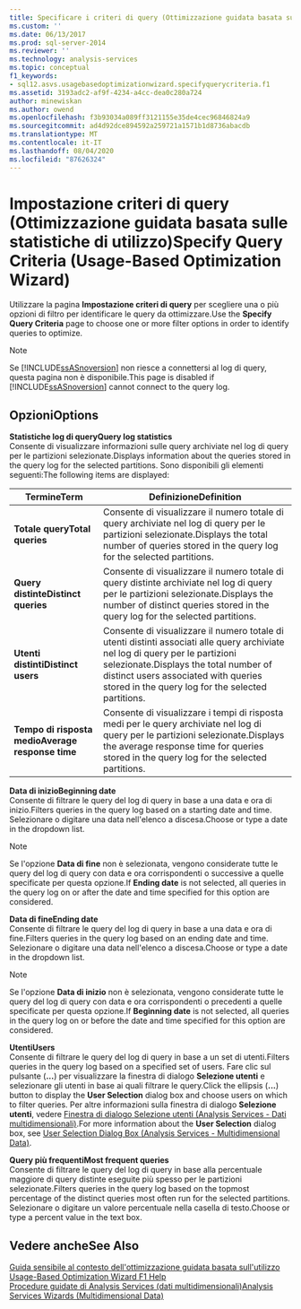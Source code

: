```yaml
---
title: Specificare i criteri di query (Ottimizzazione guidata basata sulle informazioni di utilizzo) | Microsoft Docs
ms.custom: ''
ms.date: 06/13/2017
ms.prod: sql-server-2014
ms.reviewer: ''
ms.technology: analysis-services
ms.topic: conceptual
f1_keywords:
- sql12.asvs.usagebasedoptimizationwizard.specifyquerycriteria.f1
ms.assetid: 3193adc2-af9f-4234-a4cc-dea0c280a724
author: minewiskan
ms.author: owend
ms.openlocfilehash: f3b93034a089ff3121155e35de4cec96846824a9
ms.sourcegitcommit: ad4d92dce894592a259721a1571b1d8736abacdb
ms.translationtype: MT
ms.contentlocale: it-IT
ms.lasthandoff: 08/04/2020
ms.locfileid: "87626324"
---
```

# <a name="specify-query-criteria-usage-based-optimization-wizard"></a><span data-ttu-id="bee48-102">Impostazione criteri di query (Ottimizzazione guidata basata sulle statistiche di utilizzo)</span><span class="sxs-lookup"><span data-stu-id="bee48-102">Specify Query Criteria (Usage-Based Optimization Wizard)</span></span>
  <span data-ttu-id="bee48-103">Utilizzare la pagina **Impostazione criteri di query** per scegliere una o più opzioni di filtro per identificare le query da ottimizzare.</span><span class="sxs-lookup"><span data-stu-id="bee48-103">Use the **Specify Query Criteria** page to choose one or more filter options in order to identify queries to optimize.</span></span>  
  
> [!NOTE]  
>  <span data-ttu-id="bee48-104">Se [!INCLUDE[ssASnoversion](../includes/ssasnoversion-md.md)] non riesce a connettersi al log di query, questa pagina non è disponibile.</span><span class="sxs-lookup"><span data-stu-id="bee48-104">This page is disabled if [!INCLUDE[ssASnoversion](../includes/ssasnoversion-md.md)] cannot connect to the query log.</span></span>  
  
## <a name="options"></a><span data-ttu-id="bee48-105">Opzioni</span><span class="sxs-lookup"><span data-stu-id="bee48-105">Options</span></span>  
 <span data-ttu-id="bee48-106">**Statistiche log di query**</span><span class="sxs-lookup"><span data-stu-id="bee48-106">**Query log statistics**</span></span>  
 <span data-ttu-id="bee48-107">Consente di visualizzare informazioni sulle query archiviate nel log di query per le partizioni selezionate.</span><span class="sxs-lookup"><span data-stu-id="bee48-107">Displays information about the queries stored in the query log for the selected partitions.</span></span> <span data-ttu-id="bee48-108">Sono disponibili gli elementi seguenti:</span><span class="sxs-lookup"><span data-stu-id="bee48-108">The following items are displayed:</span></span>  
  
|<span data-ttu-id="bee48-109">Termine</span><span class="sxs-lookup"><span data-stu-id="bee48-109">Term</span></span>|<span data-ttu-id="bee48-110">Definizione</span><span class="sxs-lookup"><span data-stu-id="bee48-110">Definition</span></span>|  
|----------|----------------|  
|<span data-ttu-id="bee48-111">**Totale query**</span><span class="sxs-lookup"><span data-stu-id="bee48-111">**Total queries**</span></span>|<span data-ttu-id="bee48-112">Consente di visualizzare il numero totale di query archiviate nel log di query per le partizioni selezionate.</span><span class="sxs-lookup"><span data-stu-id="bee48-112">Displays the total number of queries stored in the query log for the selected partitions.</span></span>|  
|<span data-ttu-id="bee48-113">**Query distinte**</span><span class="sxs-lookup"><span data-stu-id="bee48-113">**Distinct queries**</span></span>|<span data-ttu-id="bee48-114">Consente di visualizzare il numero totale di query distinte archiviate nel log di query per le partizioni selezionate.</span><span class="sxs-lookup"><span data-stu-id="bee48-114">Displays the number of distinct queries stored in the query log for the selected partitions.</span></span>|  
|<span data-ttu-id="bee48-115">**Utenti distinti**</span><span class="sxs-lookup"><span data-stu-id="bee48-115">**Distinct users**</span></span>|<span data-ttu-id="bee48-116">Consente di visualizzare il numero totale di utenti distinti associati alle query archiviate nel log di query per le partizioni selezionate.</span><span class="sxs-lookup"><span data-stu-id="bee48-116">Displays the total number of distinct users associated with queries stored in the query log for the selected partitions.</span></span>|  
|<span data-ttu-id="bee48-117">**Tempo di risposta medio**</span><span class="sxs-lookup"><span data-stu-id="bee48-117">**Average response time**</span></span>|<span data-ttu-id="bee48-118">Consente di visualizzare i tempi di risposta medi per le query archiviate nel log di query per le partizioni selezionate.</span><span class="sxs-lookup"><span data-stu-id="bee48-118">Displays the average response time for queries stored in the query log for the selected partitions.</span></span>|  
  
 <span data-ttu-id="bee48-119">**Data di inizio**</span><span class="sxs-lookup"><span data-stu-id="bee48-119">**Beginning date**</span></span>  
 <span data-ttu-id="bee48-120">Consente di filtrare le query del log di query in base a una data e ora di inizio.</span><span class="sxs-lookup"><span data-stu-id="bee48-120">Filters queries in the query log based on a starting date and time.</span></span> <span data-ttu-id="bee48-121">Selezionare o digitare una data nell'elenco a discesa.</span><span class="sxs-lookup"><span data-stu-id="bee48-121">Choose or type a date in the dropdown list.</span></span>  
  
> [!NOTE]  
>  <span data-ttu-id="bee48-122">Se l'opzione **Data di fine** non è selezionata, vengono considerate tutte le query del log di query con data e ora corrispondenti o successive a quelle specificate per questa opzione.</span><span class="sxs-lookup"><span data-stu-id="bee48-122">If **Ending date** is not selected, all queries in the query log on or after the date and time specified for this option are considered.</span></span>  
  
 <span data-ttu-id="bee48-123">**Data di fine**</span><span class="sxs-lookup"><span data-stu-id="bee48-123">**Ending date**</span></span>  
 <span data-ttu-id="bee48-124">Consente di filtrare le query del log di query in base a una data e ora di fine.</span><span class="sxs-lookup"><span data-stu-id="bee48-124">Filters queries in the query log based on an ending date and time.</span></span> <span data-ttu-id="bee48-125">Selezionare o digitare una data nell'elenco a discesa.</span><span class="sxs-lookup"><span data-stu-id="bee48-125">Choose or type a date in the dropdown list.</span></span>  
  
> [!NOTE]  
>  <span data-ttu-id="bee48-126">Se l'opzione **Data di inizio** non è selezionata, vengono considerate tutte le query del log di query con data e ora corrispondenti o precedenti a quelle specificate per questa opzione.</span><span class="sxs-lookup"><span data-stu-id="bee48-126">If **Beginning date** is not selected, all queries in the query log on or before the date and time specified for this option are considered.</span></span>  
  
 <span data-ttu-id="bee48-127">**Utenti**</span><span class="sxs-lookup"><span data-stu-id="bee48-127">**Users**</span></span>  
 <span data-ttu-id="bee48-128">Consente di filtrare le query del log di query in base a un set di utenti.</span><span class="sxs-lookup"><span data-stu-id="bee48-128">Filters queries in the query log based on a specified set of users.</span></span> <span data-ttu-id="bee48-129">Fare clic sul pulsante (**...**) per visualizzare la finestra di dialogo **Selezione utenti** e selezionare gli utenti in base ai quali filtrare le query.</span><span class="sxs-lookup"><span data-stu-id="bee48-129">Click the ellipsis (**...**) button to display the **User Selection** dialog box and choose users on which to filter queries.</span></span> <span data-ttu-id="bee48-130">Per altre informazioni sulla finestra di dialogo **Selezione utenti**, vedere [Finestra di dialogo Selezione utenti &#40;Analysis Services - Dati multidimensionali&#41;](user-selection-dialog-box-analysis-services-multidimensional-data.md).</span><span class="sxs-lookup"><span data-stu-id="bee48-130">For more information about the **User Selection** dialog box, see [User Selection Dialog Box &#40;Analysis Services - Multidimensional Data&#41;](user-selection-dialog-box-analysis-services-multidimensional-data.md).</span></span>  
  
 <span data-ttu-id="bee48-131">**Query più frequenti**</span><span class="sxs-lookup"><span data-stu-id="bee48-131">**Most frequent queries**</span></span>  
 <span data-ttu-id="bee48-132">Consente di filtrare le query del log di query in base alla percentuale maggiore di query distinte eseguite più spesso per le partizioni selezionate.</span><span class="sxs-lookup"><span data-stu-id="bee48-132">Filters queries in the query log based on the topmost percentage of the distinct queries most often run for the selected partitions.</span></span> <span data-ttu-id="bee48-133">Selezionare o digitare un valore percentuale nella casella di testo.</span><span class="sxs-lookup"><span data-stu-id="bee48-133">Choose or type a percent value in the text box.</span></span>  
  
## <a name="see-also"></a><span data-ttu-id="bee48-134">Vedere anche</span><span class="sxs-lookup"><span data-stu-id="bee48-134">See Also</span></span>  
 <span data-ttu-id="bee48-135">[Guida sensibile al contesto dell'ottimizzazione guidata basata sull'utilizzo](usage-based-optimization-wizard-f1-help.md) </span><span class="sxs-lookup"><span data-stu-id="bee48-135">[Usage-Based Optimization Wizard F1 Help](usage-based-optimization-wizard-f1-help.md) </span></span>  
 [<span data-ttu-id="bee48-136">Procedure guidate di Analysis Services &#40;dati multidimensionali&#41;</span><span class="sxs-lookup"><span data-stu-id="bee48-136">Analysis Services Wizards &#40;Multidimensional Data&#41;</span></span>](analysis-services-wizards-multidimensional-data.md)  
  
  
